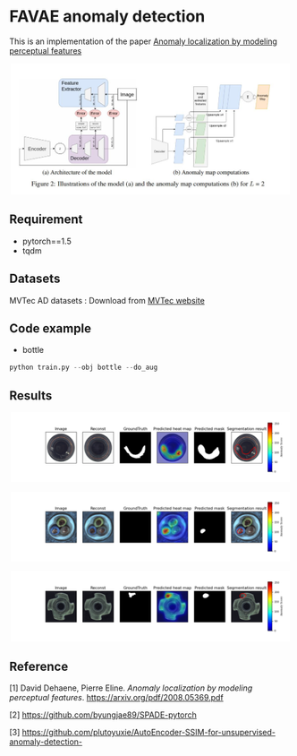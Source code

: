 # FAVAE anomaly detection
This is an implementation of the paper [Anomaly localization by modeling perceptual features](https://arxiv.org/pdf/2008.05369.pdf)
<p align="center">
    <img src="imgs/pic1.jpg" width="500"\>
</p>

## Requirement
* pytorch==1.5
* tqdm

## Datasets
MVTec AD datasets : Download from [MVTec website](https://www.mvtec.com/company/research/datasets/mvtec-ad/)

## Code example
* bottle
```python
python train.py --obj bottle --do_aug
```

## Results

<p align="center">
    <img src="imgs/pic2.png" width="500"\>
</p>
<p align="center">
    <img src="imgs/pic3.png" width="500"\>
</p>
<p align="center">
    <img src="imgs/pic4.png" width="500"\>
</p>


## Reference
[1] David Dehaene, Pierre Eline. *Anomaly localization by modeling perceptual features*. https://arxiv.org/pdf/2008.05369.pdf

[2] https://github.com/byungjae89/SPADE-pytorch

[3] https://github.com/plutoyuxie/AutoEncoder-SSIM-for-unsupervised-anomaly-detection-
